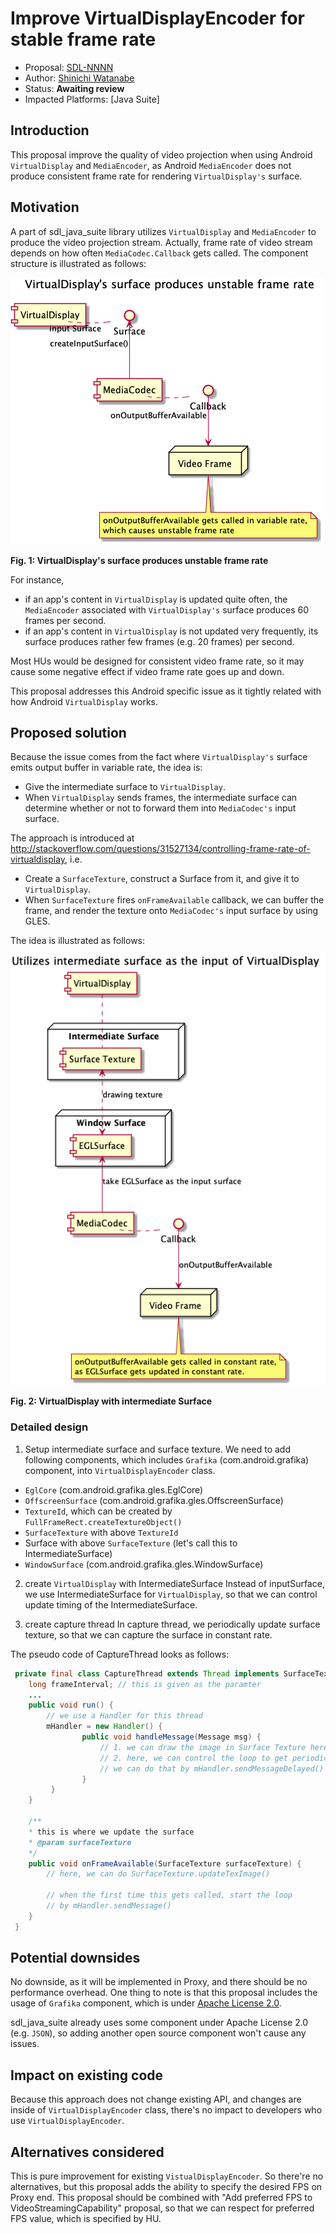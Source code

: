 # Improve VirtualDisplayEncoder for stable frame rate

* Proposal: [SDL-NNNN](NNNN-improve-VDE-for-stable-frame-rate.md)
* Author: [Shinichi Watanabe](https://github.com/shiniwat)
* Status: **Awaiting review**
* Impacted Platforms: [Java Suite]

## Introduction

This proposal improve the quality of video projection when using Android `VirtualDisplay` and `MediaEncoder`, as Android `MediaEncoder` does not produce consistent frame rate for rendering `VirtualDisplay's` surface.

## Motivation

A part of sdl_java_suite library utilizes `VirtualDisplay` and `MediaEncoder` to produce the video projection stream.
Actually, frame rate of video stream depends on how often `MediaCodec.Callback` gets called.
The component structure is illustrated as follows:

![virtualdisplay_unstable_rate](../assets/proposals/NNNN-improve-VDE-for-stable-frame-rate/vd_mc_unstable.png)

**Fig. 1: VirtualDisplay's surface produces unstable frame rate**

For instance, 
- if an app's content in `VirtualDisplay` is updated quite often, the `MediaEncoder` associated with `VirtualDisplay's` surface produces 60 frames per second.
- if an app's content in `VirtualDisplay` is not updated very frequently, its surface produces rather few frames (e.g. 20 frames) per second.

Most HUs would be designed for consistent video frame rate, so it may cause some negative effect if video frame rate goes up and down.

This proposal addresses this Android specific issue as it tightly related with how Android `VirtualDisplay` works.

## Proposed solution

Because the issue comes from the fact where `VirtualDisplay's` surface emits output buffer in variable rate, the idea is:

- Give the intermediate surface to `VirtualDisplay`.
- When `VirtualDisplay` sends frames, the intermediate surface can determine whether or not to forward them into `MediaCodec's` input surface.

The approach is introduced at http://stackoverflow.com/questions/31527134/controlling-frame-rate-of-virtualdisplay, i.e.

- Create a `SurfaceTexture`, construct a Surface from it, and give it to `VirtualDisplay`.
- When `SurfaceTexture` fires `onFrameAvailable` callback, we can buffer the frame, and render the texture onto `MediaCodec's` input surface by using GLES.

The idea is illustrated as follows:
  
![virtualdisplay_w_intermediate_surface](../assets/proposals/NNNN-improve-VDE-for-stable-frame-rate/vd_w_intermediate_surface.png)

**Fig. 2: VirtualDisplay with intermediate Surface**

### Detailed design

1. Setup intermediate surface and surface texture.
We need to add following components, which includes `Grafika` (com.android.grafika) component, into `VirtualDisplayEncoder` class.

- `EglCore` (com.android.grafika.gles.EglCore)
- `OffscreenSurface` (com.android.grafika.gles.OffscreenSurface)
- `TextureId`, which can be created by `FullFrameRect.createTextureObject()`
- `SurfaceTexture` with above `TextureId`
- Surface with above `SurfaceTexture` (let's call this to IntermediateSurface)
- `WindowSurface` (com.android.grafika.gles.WindowSurface)

2. create `VirtualDisplay` with IntermediateSurface
Instead of inputSurface, we use IntermediateSurface for `VirtualDisplay`, so that we can control update timing of the IntermediateSurface.

3. create capture thread
In capture thread, we periodically update surface texture, so that we can capture the surface in constant rate.

The pseudo code of CaptureThread looks as follows:

```java
 private final class CaptureThread extends Thread implements SurfaceTexture.OnFrameAvailableListener {
    long frameInterval; // this is given as the paramter
    ...
    public void run() {
        // we use a Handler for this thread
        mHandler = new Handler() {
                public void handleMessage(Message msg) {
                    // 1. we can draw the image in Surface Texture here.
                    // 2. here, we can control the loop to get periodically
                    // we can do that by mHandler.sendMessageDelayed() with respect for the given frameInterval.
                }
         }
    }

    /**
    * this is where we update the surface
    * @param surfaceTexture
    */
    public void onFrameAvailable(SurfaceTexture surfaceTexture) {
        // here, we can do SurfaceTexture.updateTexImage()

        // when the first time this gets called, start the loop
        // by mHandler.sendMessage()
    }
 }
```

## Potential downsides

No downside, as it will be implemented in Proxy, and there should be no performance overhead.
One thing to note is that this proposal includes the usage of `Grafika` component, which is under [Apache License 2.0](http://www.apache.org/licenses/LICENSE-2.0).

sdl_java_suite already uses some component under Apache License 2.0 (e.g. `JSON`), so adding another open source component won't cause any issues.

## Impact on existing code

Because this approach does not change existing API, and changes are inside of `VirtualDisplayEncoder` class, there's no impact to developers who use `VirtualDisplayEncoder`.

## Alternatives considered

This is pure improvement for existing `VistualDisplayEncoder`. So there're no alternatives, but this proposal adds the ability to specify the desired FPS on Proxy end.
This proposal should be combined with "Add preferred FPS to VideoStreamingCapability" proposal, so that we can respect for preferred FPS value, which is specified by HU.
